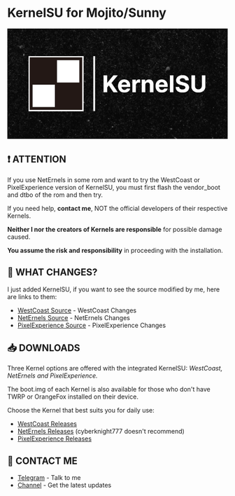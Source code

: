 # KernelSU for Mojito/Sunny
![Banner](/KernelSU.png)
## ❗ ATTENTION
If you use NetErnels in some rom and want to try the WestCoast or PixelExperience version of KernelSU, you must first flash the vendor_boot and dtbo of the rom and then try.

If you need help, **contact me**, NOT the official developers of their respective Kernels.

**Neither I nor the creators of Kernels are responsible** for possible damage caused.

**You assume the risk and responsibility** in proceeding with the installation.

## 📄 WHAT CHANGES?
I just added KernelSU, if you want to see the source modified by me, here are links to them:
- [WestCoast Source](https://github.com/Sr-Han/WestCoast_KernelSU) - WestCoast Changes
- [NetErnels Source](https://github.com/Sr-Han/NetErnels_KernelSU) - NetErnels Changes
- [PixelExperience Source](https://github.com/Sr-Han/PixelExperience_KernelSU) - PixelExperience Changes

## 📥 DOWNLOADS
Three Kernel options are offered with the integrated KernelSU: *WestCoast, NetErnels and PixelExperience.*

The boot.img of each Kernel is also available for those who don't have TWRP or OrangeFox installed on their device.

Choose the Kernel that best suits you for daily use:
- [WestCoast Releases](https://github.com/Sr-Han/WestCoast_KernelSU/releases)
- [NetErnels Releases](https://github.com/Sr-Han/NetErnels_KernelSU/releases) (cyberknight777 doesn't recommend)
- [PixelExperience Releases](https://github.com/Sr-Han/PixelExperience_KernelSU/releases)

## 👋 CONTACT ME
 - [Telegram](https://t.me/kernelsu_srhan) - Talk to me
 - [Channel](https://t.me/kernelsu_rn10) - Get the latest updates
